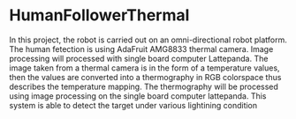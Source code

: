 # HumanFollowerThermal
In this project, the robot is carried out on an omni-directional robot platform.
The human fetection is using AdaFruit AMG8833 thermal camera.
Image processing will processed with single board computer Lattepanda.
The image taken from a thermal camera is in the form of a temperature values, then the values are converted into a thermography in RGB colorspace thus describes the temperature mapping.
The thermography will be processed using image processing on the single board computer lattepanda. This system is able to detect the target under various lightining condition
